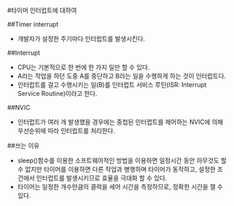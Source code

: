 #타이머 인터럽트에 대하여
  
##Timer interrupt
 + 개발자가 설정한 주기마다 인터럽트를 발생시킨다.

##Interrupt
+ CPU는 기본적으로 한 번에 한 가지 일만 할 수 있다.  
+ A라는 작업을 하던 도중 A를 중단하고 B라는 일을 수행하게 하는 것이 인터럽트다.  
+ 인터럽트를 걸고 수행시키는 일(B)를 인터럽트 서비스 루틴(ISR: Interrupt Service Routine)이라고 한다.  

##NVIC
 + 인터럽트가 여러 개 발생했을 경우에는 중첩된 인터럽트를 제어하는 NVIC에 의해 우선순위에 따라 인터럽트를 처리한다.

##쓰는 이유
 + sleep()함수를 이용한 소프트웨어적인 방법을 이용하면 일정시간 동안 아무것도 할 수 없지만 타이머를 이용하면 다른 작업과 병행하며 타이머가 동작하고, 설정한 조건에서 인터럽트를 발생시키므로 효율을 극대화 할 수 있다.
 + 타이머는 일정한 개수만큼의 클럭을 세어 시간을 측정하므로, 정확한 시간을 잴 수 있다.



